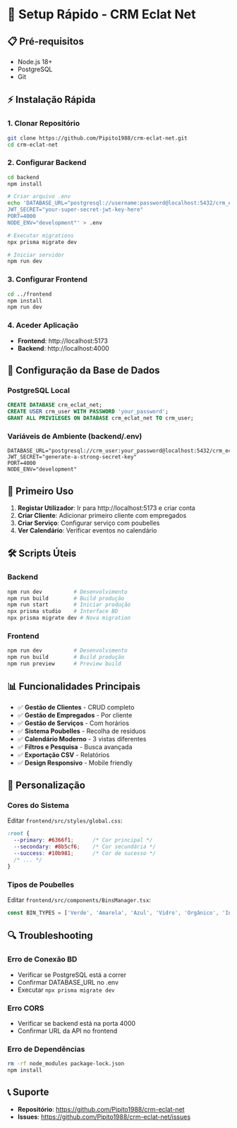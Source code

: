 # 🚀 Setup Rápido - CRM Eclat Net

## 📋 Pré-requisitos
- Node.js 18+
- PostgreSQL
- Git

## ⚡ Instalação Rápida

### 1. Clonar Repositório
```bash
git clone https://github.com/Pipito1988/crm-eclat-net.git
cd crm-eclat-net
```

### 2. Configurar Backend
```bash
cd backend
npm install

# Criar arquivo .env
echo 'DATABASE_URL="postgresql://username:password@localhost:5432/crm_eclat_net"
JWT_SECRET="your-super-secret-jwt-key-here"
PORT=4000
NODE_ENV="development"' > .env

# Executar migrations
npx prisma migrate dev

# Iniciar servidor
npm run dev
```

### 3. Configurar Frontend
```bash
cd ../frontend
npm install
npm run dev
```

### 4. Aceder Aplicação
- **Frontend**: http://localhost:5173
- **Backend**: http://localhost:4000

## 🔧 Configuração da Base de Dados

### PostgreSQL Local
```sql
CREATE DATABASE crm_eclat_net;
CREATE USER crm_user WITH PASSWORD 'your_password';
GRANT ALL PRIVILEGES ON DATABASE crm_eclat_net TO crm_user;
```

### Variáveis de Ambiente (backend/.env)
```env
DATABASE_URL="postgresql://crm_user:your_password@localhost:5432/crm_eclat_net"
JWT_SECRET="generate-a-strong-secret-key"
PORT=4000
NODE_ENV="development"
```

## 🎯 Primeiro Uso

1. **Registar Utilizador**: Ir para http://localhost:5173 e criar conta
2. **Criar Cliente**: Adicionar primeiro cliente com empregados
3. **Criar Serviço**: Configurar serviço com poubelles
4. **Ver Calendário**: Verificar eventos no calendário

## 🛠️ Scripts Úteis

### Backend
```bash
npm run dev          # Desenvolvimento
npm run build        # Build produção
npm run start        # Iniciar produção
npx prisma studio    # Interface BD
npx prisma migrate dev # Nova migration
```

### Frontend
```bash
npm run dev          # Desenvolvimento
npm run build        # Build produção
npm run preview      # Preview build
```

## 📊 Funcionalidades Principais

- ✅ **Gestão de Clientes** - CRUD completo
- ✅ **Gestão de Empregados** - Por cliente
- ✅ **Gestão de Serviços** - Com horários
- ✅ **Sistema Poubelles** - Recolha de resíduos
- ✅ **Calendário Moderno** - 3 vistas diferentes
- ✅ **Filtros e Pesquisa** - Busca avançada
- ✅ **Exportação CSV** - Relatórios
- ✅ **Design Responsivo** - Mobile friendly

## 🎨 Personalização

### Cores do Sistema
Editar `frontend/src/styles/global.css`:
```css
:root {
  --primary: #6366f1;      /* Cor principal */
  --secondary: #8b5cf6;    /* Cor secundária */
  --success: #10b981;      /* Cor de sucesso */
  /* ... */
}
```

### Tipos de Poubelles
Editar `frontend/src/components/BinsManager.tsx`:
```typescript
const BIN_TYPES = ['Verde', 'Amarela', 'Azul', 'Vidro', 'Orgânico', 'Indiferenciado'];
```

## 🔍 Troubleshooting

### Erro de Conexão BD
- Verificar se PostgreSQL está a correr
- Confirmar DATABASE_URL no .env
- Executar `npx prisma migrate dev`

### Erro CORS
- Verificar se backend está na porta 4000
- Confirmar URL da API no frontend

### Erro de Dependências
```bash
rm -rf node_modules package-lock.json
npm install
```

## 📞 Suporte

- **Repositório**: https://github.com/Pipito1988/crm-eclat-net
- **Issues**: https://github.com/Pipito1988/crm-eclat-net/issues
